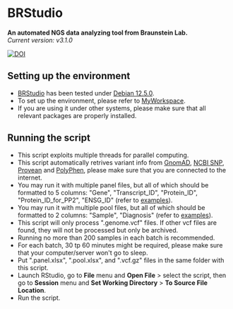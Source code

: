# BRStudio
**An automated NGS data analyzing tool from Braunstein Lab.**  
*Current version: v3.1.0*  
  
[![DOI](https://zenodo.org/badge/DOI/10.5281/zenodo.10989791.svg)](https://zenodo.org/doi/10.5281/zenodo.6632037)


## Setting up the environment
- [BRStudio](https://github.com/chenh19/BRStudio/blob/master/BRStudio.R) has been tested under [Debian 12.5.0](https://cdimage.debian.org/debian-cd/current-live/amd64/iso-hybrid/). 
- To set up the environment, please refer to [MyWorkspace](https://github.com/chenh19/MyWorkspace).
- If you are using it under other systems, please make sure that all relevant packages are properly installed.  

## Running the script
- This script exploits multiple threads for parallel computing.  
- This script automatically retrives variant info from [GnomAD](https://gnomad.broadinstitute.org/), [NCBI SNP](https://www.ncbi.nlm.nih.gov/snp/), [Provean](http://provean.jcvi.org/index.php) and [PolyPhen](http://genetics.bwh.harvard.edu/pph2/bgi.shtml), please make sure that you are connected to the internet.    
- You may run it with multiple panel files, but all of which should be formatted to 5 columns: "Gene", "Transcript_ID", "Protein_ID", "Protein_ID_for_PP2", "ENSG_ID"  (refer to [examples](https://github.com/chenh19/BRStudio/tree/master/examples)).  
- You may run it with multiple pool files, but all of which should be formatted to 2 columns: "Sample", "Diagnosis" (refer to [examples](https://github.com/chenh19/BRStudio/tree/master/examples)).  
- This script will only process ".genome.vcf" files. If other vcf files are found, they will not be processed but only be archived.  
- Running no more than 200 samples in each batch is recommended.  
- For each batch, 30 tp 60 minutes might be required, please make sure that your computer/server won't go to sleep.  
- Put ".panel.xlsx", ".pool.xlsx", and ".vcf.gz" files in the same folder with this script.  
- Launch RStudio, go to **File** menu and **Open File** > select the script, then go to **Session** menu and **Set Working Directory** > **To Source File Location**.  
- Run the script.
